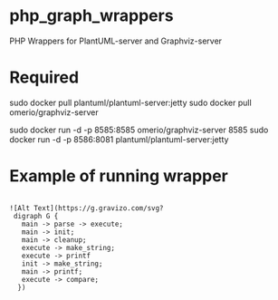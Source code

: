 # php_graph_wrappers
PHP Wrappers for PlantUML-server and Graphviz-server

# Required
sudo docker pull plantuml/plantuml-server:jetty
sudo docker pull omerio/graphviz-server

sudo docker run -d -p 8585:8585 omerio/graphviz-server 8585
sudo docker run -d -p 8586:8081 plantuml/plantuml-server:jetty

# Example of running wrapper

``` 

![Alt Text](https://g.gravizo.com/svg?
 digraph G {
   main -> parse -> execute;
   main -> init;
   main -> cleanup;
   execute -> make_string;
   execute -> printf
   init -> make_string;
   main -> printf;
   execute -> compare;
  })

```
